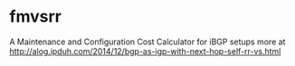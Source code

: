 fmvsrr
===

A Maintenance and Configuration Cost Calculator for iBGP setups
more at http://alog.ipduh.com/2014/12/bgp-as-igp-with-next-hop-self-rr-vs.html
